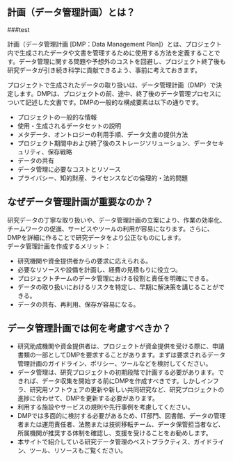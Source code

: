 ## **計画（データ管理計画）とは？**

###test

計画（データ管理計画 [DMP：Data Management Plan]）とは、プロジェクト内で生成されたデータや文書を管理するために使用する方法を定義することです。データ管理に関する問題や予想外のコストを回避し、プロジェクト終了後も研究データが引き続き科学に貢献できるよう、事前に考えておきます。

プロジェクトで生成されたデータの取り扱いは、データ管理計画（DMP）で決定します。DMPは、プロジェクトの前、途中、終了後のデータ管理プロセスについて記述した文書です。DMPの一般的な構成要素は以下の通りです。

* プロジェクトの一般的な情報
* 使用・生成されるデータセットの説明
* メタデータ、オントロジーの利用手順、データ文書の提供方法
* プロジェクト期間中および終了後のストレージソリューション、データセキュリティ、保存戦略
* データの共有
* データ管理に必要なコストとリソース
* プライバシー、知的財産、ライセンスなどの倫理的・法的問題

## **なぜデータ管理計画が重要なのか？**

研究データの丁寧な取り扱いや、データ管理計画の立案により、作業の効率化、チームワークの促進、サービスやツールの利用が容易になります。さらに、DMPを詳細に作ることで研究データをより公正なものにします。  
データ管理計画を作成するメリット：

* 研究機関や資金提供者からの要求に応えられる。
* 必要なリソースや設備を計画し、経費の見積もりに役立つ。
* プロジェクトチームのデータ管理における役割と責任を明確にできる。
* データの取り扱いにおけるリスクを特定し、早期に解決策を講じることができる。
* データの共有、再利用、保存が容易になる。


## **データ管理計画では何を考慮すべきか？**

* 研究助成機関や資金提供者は、プロジェクトが資金提供を受ける際に、申請書類の一部としてDMPを要求することがあります。まずは要求されるデータ管理計画のガイドライン、ポリシー、ツールなどを検討してください。
* データ管理は、研究プロジェクトの初期段階で計画する必要があります。できれば、データ収集を開始する前にDMPを作成すべきです。しかしインフラ、研究用ソフトウェアの更新や新しい共同研究など、研究プロジェクトの進捗に合わせて、DMPを更新する必要があります。
* 利用する施設やサービスの規則や先行事例を考慮してください。
* DMPでは多面的に検討する必要があるため、IT部門、図書館、データの管理者または運用責任者、法務または技術移転チーム、データ保管担当者など、所属機関が推奨する体制を確認し、支援を受けることをお勧めします。
* 本サイトで紹介している研究データ管理のベストプラクティス、ガイドライン、ツール、リソースもご覧ください。